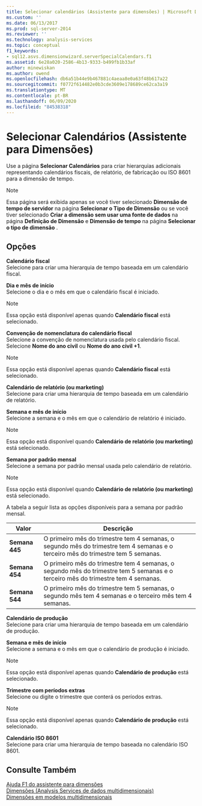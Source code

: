 ```yaml
---
title: Selecionar calendários (Assistente para dimensões) | Microsoft Docs
ms.custom: ''
ms.date: 06/13/2017
ms.prod: sql-server-2014
ms.reviewer: ''
ms.technology: analysis-services
ms.topic: conceptual
f1_keywords:
- sql12.asvs.dimensionwizard.serverSpecialCalendars.f1
ms.assetid: 6e28a020-2586-4b13-9333-b499fb1b33af
author: minewiskan
ms.author: owend
ms.openlocfilehash: db6a51b44e9b467881c4aeaa8e0a63f48b617a22
ms.sourcegitcommit: f0772f614482e0b3cde3609e178689ce62ca3a19
ms.translationtype: MT
ms.contentlocale: pt-BR
ms.lasthandoff: 06/09/2020
ms.locfileid: "84538318"
---
```

# <a name="select-calendars-dimension-wizard"></a>Selecionar Calendários (Assistente para Dimensões)
  Use a página **Selecionar Calendários** para criar hierarquias adicionais representando calendários fiscais, de relatório, de fabricação ou ISO 8601 para a dimensão de tempo.  
  
> [!NOTE]  
>   Essa página será exibida apenas se você tiver selecionado **Dimensão de tempo de servidor** na página **Selecionar o Tipo de Dimensão** ou se você tiver selecionado **Criar a dimensão sem usar uma fonte de dados** na página **Definição de Dimensão** e **Dimensão de tempo** na página **Selecionar o tipo de dimensão** .  
  
## <a name="options"></a>Opções  
 **Calendário fiscal**  
 Selecione para criar uma hierarquia de tempo baseada em um calendário fiscal.  
  
 **Dia e mês de início**  
 Selecione o dia e o mês em que o calendário fiscal é iniciado.  
  
> [!NOTE]  
>   Essa opção está disponível apenas quando **Calendário fiscal** está selecionado.  
  
 **Convenção de nomenclatura do calendário fiscal**  
 Selecione a convenção de nomenclatura usada pelo calendário fiscal. Selecione **Nome do ano civil** ou **Nome do ano civil +1**.  
  
> [!NOTE]  
>   Essa opção está disponível apenas quando **Calendário fiscal** está selecionado.  
  
 **Calendário de relatório (ou marketing)**  
 Selecione para criar uma hierarquia de tempo baseada em um calendário de relatório.  
  
 **Semana e mês de início**  
 Selecione a semana e o mês em que o calendário de relatório é iniciado.  
  
> [!NOTE]  
>  Essa opção está disponível quando **Calendário de relatório (ou marketing)** está selecionado.  
  
 **Semana por padrão mensal**  
 Selecione a semana por padrão mensal usada pelo calendário de relatório.  
  
> [!NOTE]  
>  Essa opção está disponível quando **Calendário de relatório (ou marketing)** está selecionado.  
  
 A tabela a seguir lista as opções disponíveis para a semana por padrão mensal.  
  
|Valor|Descrição|  
|-----------|-----------------|  
|**Semana 445**|O primeiro mês do trimestre tem 4 semanas, o segundo mês do trimestre tem 4 semanas e o terceiro mês do trimestre tem 5 semanas.|  
|**Semana 454**|O primeiro mês do trimestre tem 4 semanas, o segundo mês do trimestre tem 5 semanas e o terceiro mês do trimestre tem 4 semanas.|  
|**Semana 544**|O primeiro mês do trimestre tem 5 semanas, o segundo mês tem 4 semanas e o terceiro mês tem 4 semanas.|  
  
 **Calendário de produção**  
 Selecione para criar uma hierarquia de tempo baseada em um calendário de produção.  
  
 **Semana e mês de início**  
 Selecione a semana e o mês em que o calendário de produção é iniciado.  
  
> [!NOTE]  
>   Essa opção está disponível apenas quando **Calendário de produção** está selecionado.  
  
 **Trimestre com períodos extras**  
 Selecione ou digite o trimestre que conterá os períodos extras.  
  
> [!NOTE]  
>   Essa opção está disponível apenas quando **Calendário de produção** está selecionado.  
  
 **Calendário ISO 8601**  
 Selecione para criar uma hierarquia de tempo baseada no calendário ISO 8601.  
  
## <a name="see-also"></a>Consulte Também  
 [Ajuda F1 do assistente para dimensões](dimension-wizard-f1-help.md)   
 [Dimensões &#40;Analysis Services de dados multidimensionais&#41;](multidimensional-models-olap-logical-dimension-objects/dimensions-analysis-services-multidimensional-data.md)   
 [Dimensões em modelos multidimensionais](multidimensional-models/dimensions-in-multidimensional-models.md)  
  
  
